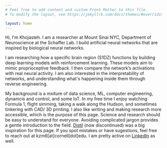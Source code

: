 ```yaml
---
# Feel free to add content and custom Front Matter to this file.
# To modify the layout, see https://jekyllrb.com/docs/themes/#overriding-theme-defaults

layout: home
---
```


Hi, I'm Khojasteh. I am a researcher at Mount Sinai NYC, Department of Neuroscience at the Schaffer Lab. 
I build artificial neural networks that are inspired by biological neural networks. 

I am researching how a specific brain region (S1DZ) functions by building deep learning models with reinforcement learning. These models aim to mimic proprioceptive feedback. I then compare the network’s activations with real neural activity. I am also interested in the interpretability of networks, and understanding what's happening inside them through reverse engineering. 

My background is a mxiture of data science, ML, computer engineering, dynamcis and control, and some IoT. 
In my free time I enjoy watching Formula 1, flight simming, taking a walk along the Hudson, and sometimes tinkering with CAD/ 3D printing. I also like writing and making research more accessible, which is the purpose of this page. Science and research should be easy to understand for everyone. Avoiding complicated jargon provides a gentle introduction to the field. [Distil](https://distill.pub/) (now discontinued) was a big inspiration for this page. 
If you spot mistakes or have sugestions, feel free to reach out at kzm6[at]cornell[dot]edu. I am pretty active on [LinkedIn](https://www.linkedin.com/in/khojasteh-mirza/) as well. 